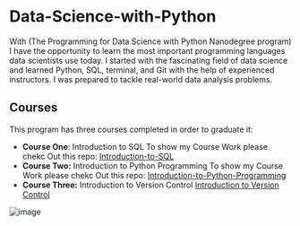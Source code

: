 # Data-Science-with-Python
With (The Programming for Data Science with Python Nanodegree program) I have the opportunity to learn the most important programming languages data scientists use today. I started with the fascinating field of data science and learned Python, SQL, terminal, and Git with the help of experienced instructors. I was prepared to tackle real-world data analysis problems. 

## Courses
This program has three courses completed in order to graduate it:
- **Course One**: Introduction to SQL
To show my Course Work please chekc Out this repo:
<a href="https://github.com/sondosaabed/Introduction-to-SQL">Introduction-to-SQL</a>
- **Course Two:** Introduction to Python Programming
To show my Course Work please chekc Out this repo:
<a href="https://github.com/sondosaabed/Introduction-to-Python-Programming">Introduction-to-Python-Programming</a>
- **Course Three:** Introduction to Version Control
<a href="https://github.com/sondosaabed/Nano-Degree-3rd-Project">Introduction to Version Control</a>


![image](https://github.com/sondosaabed/NanoDegree-Data-Science-with-Python/assets/65151701/8140917d-b776-4e48-ad5d-59a28fa91404)
